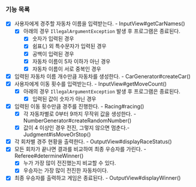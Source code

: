 ### 기능 목록

- [x] 사용자에게 경주할 자동차 이름을 입력받는다. - InputView#getCarNames()
  - [x] 아래의 경우 `IllegalArgumentException` 발생 후 프로그램은 종료된다.
    - [x] 숫자가 입력된 경우
    - [x] 쉼표(,) 외 특수문자가 입력된 경우
    - [x] 공백이 입력된 경우
    - [x] 자동차 이름이 5자 이하가 아닌 경우
    - [x] 자동차 이름이 서로 중복인 경우
- [x] 입력된 자동차 이름 개수만큼 자동차를 생성한다. - CarGenerator#createCar()
- [x] 사용자에게 이동 횟수를 입력받는다. - InputView#getMoveCount()
  - [x] 아래의 경우 `IllegalArgumentException` 발생 후 프로그램은 종료된다.
    - [x] 입력된 값이 숫자가 아닌 경우
- [x] 입력된 이동 횟수만큼 경주를 진행한다. - Racing#racing()
  - [x] 각 자동차별로 0부터 9까지 무작위 값을 생성한다. - NumberGenerator#createRandomNumber()
  - [x] 값이 4 이상인 경우 전진, 그렇지 않으면 멈춘다.- Judgment#isMoveOrStop()
- [x] 각 회차별 경주 현황을 출력한다. - OutputView#displayRaceStatus()
- [x] 모든 회차가 끝나면 결과를 비교하여 최종 우승자를 가린다. - Referee#determineWinner()
  - [x] 누가 가장 많이 전진했는지 비교할 수 있다. 
  - [x] 우승자는 가장 많이 전진한 자동차이다.
- [x] 최종 우승자를 출력하고 게임은 종료된다. - OutputView#displayWinner()